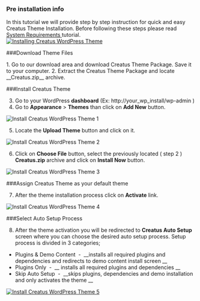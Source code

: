 <div class="thz-notification thz-notification-blue thz-align-left">
	<h3 class="thz-notification-title">Pre installation info</h3>
	<div>In this tutorial we will provide step by step instruction for quick and easy Creatus Theme Installation. Before following these steps please read
	<a href="https://themezly.com/docs/system-requirements/">
	  System Requirements
	</a>
	tutorial.
	</div>
</div>

<div class="thz-doc-image max">
<a class="thz-lightbox mfp-iframe" href="https://vimeo.com/302178472" data-mfp-title="Installing Creatus WordPress Theme" data-modal-size="large">
	<img src="../../docs-media/splash-installing-creatus-wordpress-theme.jpg" alt="Installing Creatus WordPress Theme" />
</a>
</div>

###Download Theme Files
<div class="thz-docs-continue-list" markdown="1">
1. Go to our download area and download Creatus Theme Package. Save it to your computer.
2. Extract the Creatus Theme Package and locate __Creatus.zip__ archive.

###Install Creatus Theme

3. Go to your WordPress __dashboard__ (Ex: http://your_wp_install/wp-admin )
4. Go to  __Appearance__ > __Themes__  than click on __Add New__ button.


<div class="thz-doc-image">
	<img src="../../docs-media/install-theme-1.jpg" alt="Install Creatus WordPress Theme 1" />
</div>

5. Locate the __Upload Theme__ button and click on it. 

<div class="thz-doc-image">
	<img src="../../docs-media/install-theme-2.jpg" alt="Install Creatus WordPress Theme 2" />
</div>

6. Click on __Choose File__ button, select the previously located ( step 2 )  __Creatus.zip__ archive and click on __Install Now__ button. 

<div class="thz-doc-image">
	<img src="../../docs-media/install-theme-3.jpg" alt="Install Creatus WordPress Theme 3" />
</div>


###Assign Creatus Theme as your default theme

7. After the theme installation process click on __Activate__ link.

<div class="thz-doc-image">
	<img src="../../docs-media/install-theme-4.jpg" alt="Install Creatus WordPress Theme 4" />
</div>

###Select Auto Setup Process

8. After the theme activation you will be redirected to __Creatus Auto Setup__ screen where you can choose the desired auto setup process. Setup process is divided in 3 categories; 

- Plugins & Demo Content &nbsp;-&nbsp;  __installs all required plugins and dependencies and redirects to demo content install screen __
- Plugins Only  &nbsp;-&nbsp; __ installs all required plugins and dependencies __
- Skip Auto Setup  &nbsp;-&nbsp; __skips plugins, dependencies and demo installation and only activates the theme __
  
<div class="thz-doc-image max">
	<a class="thz-lightbox mfp-image" href="../../docs-media/install-theme-5.jpg" data-mfp-title="Creatus WordPress Theme Auto Setup" data-modal-size="large">
		<img src="../../docs-media/install-theme-5.jpg" alt="Install Creatus WordPress Theme 5" />
	</a>
</div>

</div>